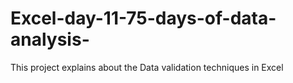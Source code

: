 # Excel-day-11-75-days-of-data-analysis-
This project explains about the Data validation techniques  in Excel 

